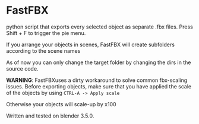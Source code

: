 # FastFBX
python script that exports every selected object as separate .fbx files. Press Shift + F to trigger the pie menu.

If you arrange your objects in scenes, FastFBX will create subfolders according to the scene names
    
As of now you can only change the target folder by changing the dirs in the source code.

**WARNING**: FastFBXuses a dirty workaround to solve common fbx-scaling issues. Before exporting objects, make sure that you have applied the scale of the objects by using
    `CTRL-A -> Apply scale`
    
Otherwise your objects will scale-up by x100

Written and tested on blender 3.5.0.
